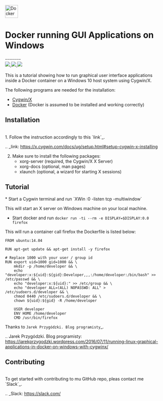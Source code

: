 
<a href="https://www.docker.com">
  <img src="https://stapp.space/content/images/2016/05/docker_header1.png" alt="Docker on Windows logo" style="width:42px;height:42px;">
</a> 

<h1>Docker running GUI Applications on Windows</h1>
--------
<div>
    <a href="https://github.com/NaPiZip/Docker_GUI_Apps_on_Windows">
        <img src="https://img.shields.io/badge/Document%20Version-1.0.0-brightgreen.svg"/>
    </a>
    <a href="https://www.docker.com">
        <img src="https://img.shields.io/badge/Docker-17.05.0--ce-blue.svg"/>
    </a>
    <a href="http://x.cygwin.com">
        <img src="https://img.shields.io/badge/Cygwin%2FX-7.7-blue.svg"/>
    </a> 
 </div>
<br/>
<div>    
This is a tutorial showing how to run graphical user interface applications
inside a Docker container on a Windows 10 host system using Cygwin/X.

The following programs are needed for the installation:
<ul>
    <li>
        <a href="https://x.cygwin.com">Cygwin/X</a>
    </li>
    <li>
        <a href="https://www.docker.com">Docker</a> (Docker is assumed to be installed and working correctly)
    </li>
<ul/>
</div>

<h2>Installation</h2>
<br/>
<div>
1. Follow the instruction accordingly to this `link`_.

.. _link: https://x.cygwin.com/docs/ug/setup.html#setup-cygwin-x-installing

2. Make sure to install the following packages:
    * xorg-server (required, the Cygwin/X X Server)
    * xorg-docs (optional, man pages)
    * xlaunch (optional, a wizard for starting X sessions)
</div>

<h2>Tutorial</h2>
<div>
* Start a Cygwin terminal and run `XWin :0 -listen tcp -multiwindow`

This will start an X server on Windows machine on your local machine.

* Start docker and run  `docker run -ti --rm -e DISPLAY=$DISPLAY:0.0 firefox`

This will run a container call firefox the Dockerfile is listed below:

```
FROM ubuntu:14.04

RUN apt-get update && apt-get install -y firefox

# Replace 1000 with your user / group id
RUN export uid=1000 gid=1000 && \
    mkdir -p /home/developer && \
    echo "developer:x:${uid}:${gid}:Developer,,,:/home/developer:/bin/bash" >> /etc/passwd && \
    echo "developer:x:${uid}:" >> /etc/group && \
    echo "developer ALL=(ALL) NOPASSWD: ALL" > /etc/sudoers.d/developer && \
    chmod 0440 /etc/sudoers.d/developer && \
    chown ${uid}:${gid} -R /home/developer

    USER developer
    ENV HOME /home/developer
    CMD /usr/bin/firefox
```


Thanks to `Jarek Przygódzki. Blog programisty`_.

.. Jarek Przygódzki. Blog programisty: https://jarekprzygodzki.wordpress.com/2016/07/11/running-linux-graphical-applications-in-docker-on-windows-with-cygwinx/
</div>


<h2>Contributing</h2>

</br>
<div>
To get started with contributing to mu GitHub repo, pleas contact me `Slack`_.


.. _Slack: https://slack.com/
</div>
